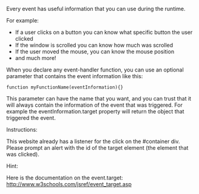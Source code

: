 Every event has useful information that you can use during the runtime. 

For example:
- If a user clicks on a button you can know what specific button the user clicked
- If the window is scrolled you can know how much was scrolled
- If the user moved the mouse, you can know the mouse position
- and much more!

When you declare any event-handler function, you can use an optional parameter that contains the event information like this:

    function myFunctionName(eventInformation){}    

This parameter can have the name that you want, and you can trust that it will always contain the information of the event that was triggered. For example the eventInformation.target property will return the object that triggered the event.

Instructions:

This website already has a listener for the click on the #container div. Please prompt an alert with the id of the target element (the element that was clicked).

Hint:

Here is the documentation on the event.target: http://www.w3schools.com/jsref/event_target.asp